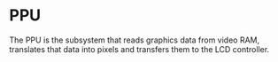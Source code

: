 # PPU

The PPU is the subsystem that reads graphics data from video RAM,
translates that data into pixels and transfers them to the LCD controller.
